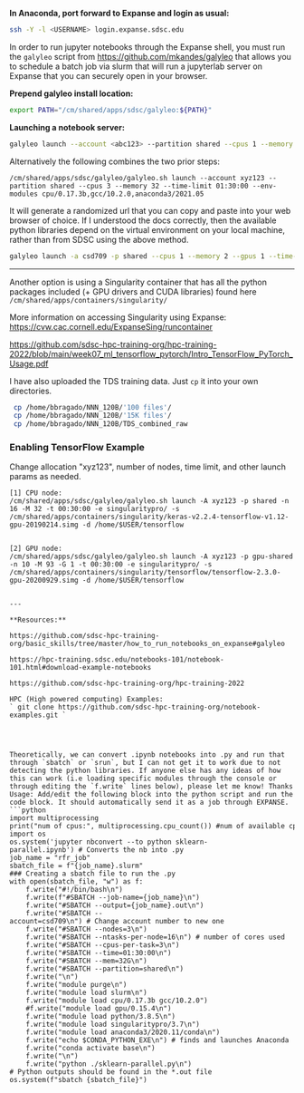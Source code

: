 **In Anaconda, port forward to Expanse and login as usual:**
```bash
ssh -Y -l <USERNAME> login.expanse.sdsc.edu 
```

In order to run jupyter notebooks through the Expanse shell, you must run the `galyleo` script from https://github.com/mkandes/galyleo that allows you to schedule a batch job via slurm that will run a jupyterlab server on Expanse that you can securely open in your browser.

**Prepend galyleo install location:**
```bash
export PATH="/cm/shared/apps/sdsc/galyleo:${PATH}"
```

**Launching a notebook server:**
```bash
galyleo launch --account <abc123> --partition shared --cpus 1 --memory 2 --time-limit 00:45:00 --env-modules cpu/0.17.3b,gcc/10.2.0,anaconda3/2021.05
```
Alternatively the following combines the two prior steps:
```
/cm/shared/apps/sdsc/galyleo/galyleo.sh launch --account xyz123 --partition shared --cpus 3 --memory 32 --time-limit 01:30:00 --env-modules cpu/0.17.3b,gcc/10.2.0,anaconda3/2021.05
```

It will generate a randomized url that you can copy and paste into your web browser of choice. If I understood the docs correctly, then the available python libraries depend on the virtual environment on your local machine, rather than from SDSC using the above method. 


```bash
galyleo launch -a csd709 -p shared --cpus 1 --memory 2 --gpus 1 --time-limit 01:30:00 --env-modules cpu,gpu,anaconda3
```

---

Another option is using a Singularity container that has all the python packages included (+ GPU drivers and CUDA libraries) found here `/cm/shared/apps/containers/singularity/`

More information on accessing Singularity using Expanse:
https://cvw.cac.cornell.edu/ExpanseSing/runcontainer 

https://github.com/sdsc-hpc-training-org/hpc-training-2022/blob/main/week07_ml_tensorflow_pytorch/Intro_TensorFlow_PyTorch_Usage.pdf



I have also uploaded the TDS training data. Just `cp` it into your own directories.
```bash
 cp /home/bbragado/NNN_120B/'100 files'/
 cp /home/bbragado/NNN_120B/'15K files'/
 cp /home/bbragado/NNN_120B/TDS_combined_raw
```



### Enabling TensorFlow Example

Change allocation "xyz123", number of nodes, time limit, and other launch params as needed. 

```
[1] CPU node:
/cm/shared/apps/sdsc/galyleo/galyleo.sh launch -A xyz123 -p shared -n 16 -M 32 -t 00:30:00 -e singularitypro/ -s /cm/shared/apps/containers/singularity/keras-v2.2.4-tensorflow-v1.12-gpu-20190214.simg -d /home/$USER/tensorflow


[2] GPU node:
/cm/shared/apps/sdsc/galyleo/galyleo.sh launch -A xyz123 -p gpu-shared -n 10 -M 93 -G 1 -t 00:30:00 -e singularitypro/ -s /cm/shared/apps/containers/singularity/tensorflow/tensorflow-2.3.0-gpu-20200929.simg -d /home/$USER/tensorflow


---

**Resources:**

https://github.com/sdsc-hpc-training-org/basic_skills/tree/master/how_to_run_notebooks_on_expanse#galyleo

https://hpc-training.sdsc.edu/notebooks-101/notebook-101.html#download-example-notebooks

https://github.com/sdsc-hpc-training-org/hpc-training-2022

HPC (High powered computing) Examples:
` git clone https://github.com/sdsc-hpc-training-org/notebook-examples.git `




Theoretically, we can convert .ipynb notebooks into .py and run that through `sbatch` or `srun`, but I can not get it to work due to not detecting the python libraries. If anyone else has any ideas of how this can work (i.e loading specific modules through the console or through editing the `f.write` lines below), please let me know! Thanks
Usage: Add/edit the following block into the python script and run the code block. It should automatically send it as a job through EXPANSE. 
```python
import multiprocessing
print("num of cpus:", multiprocessing.cpu_count()) #num of available cpus
import os
os.system('jupyter nbconvert --to python sklearn-parallel.ipynb') # Converts the nb into .py
job_name = "rfr_job"
sbatch_file = f"{job_name}.slurm"
### Creating a sbatch file to run the .py 
with open(sbatch_file, "w") as f:
    f.write("#!/bin/bash\n")
    f.write(f"#SBATCH --job-name={job_name}\n")
    f.write("#SBATCH --output={job_name}.out\n")
    f.write("#SBATCH --account=csd709\n") # Change account number to new one
    f.write("#SBATCH --nodes=3\n")
    f.write("#SBATCH --ntasks-per-node=16\n") # number of cores used
    f.write("#SBATCH --cpus-per-task=3\n")
    f.write("#SBATCH --time=01:30:00\n")
    f.write("#SBATCH --mem=32G\n")
    f.write("#SBATCH --partition=shared\n")
    f.write("\n")
    f.write("module purge\n")
    f.write("module load slurm\n")
    f.write("module load cpu/0.17.3b gcc/10.2.0") 
    #f.write("module load gpu/0.15.4\n") 
    f.write("module load python/3.8.5\n")
    f.write("module load singularitypro/3.7\n")
    f.write("module load anaconda3/2020.11/conda\n")
    f.write("echo $CONDA_PYTHON_EXE\n") # finds and launches Anaconda 
    f.write("conda activate base\n")
    f.write("\n")    
    f.write("python ./sklearn-parallel.py\n")
# Python outputs should be found in the *.out file  
os.system(f"sbatch {sbatch_file}")
```





